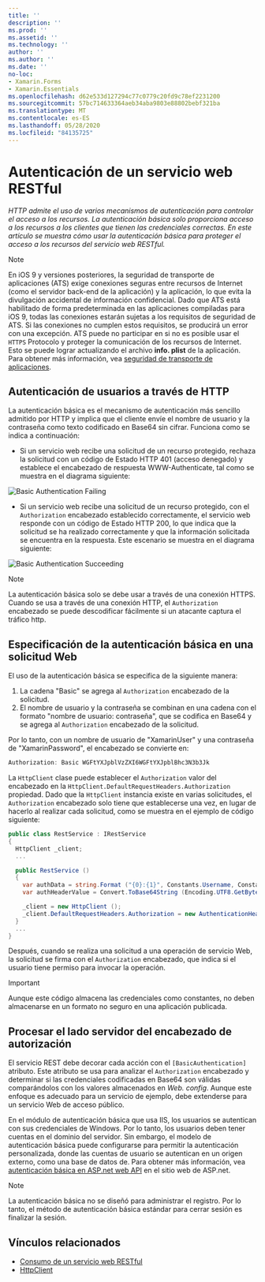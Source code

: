 ```yaml
---
title: ''
description: ''
ms.prod: ''
ms.assetid: ''
ms.technology: ''
author: ''
ms.author: ''
ms.date: ''
no-loc:
- Xamarin.Forms
- Xamarin.Essentials
ms.openlocfilehash: d62e533d127294c77c0779c20fd9c78ef2231200
ms.sourcegitcommit: 57bc714633364aeb34aba9803e88802bebf321ba
ms.translationtype: MT
ms.contentlocale: es-ES
ms.lasthandoff: 05/28/2020
ms.locfileid: "84135725"
---
```

# <a name="authenticate-a-restful-web-service"></a>Autenticación de un servicio web RESTful

_HTTP admite el uso de varios mecanismos de autenticación para controlar el acceso a los recursos. La autenticación básica solo proporciona acceso a los recursos a los clientes que tienen las credenciales correctas. En este artículo se muestra cómo usar la autenticación básica para proteger el acceso a los recursos del servicio web RESTful._

> [!NOTE]
> En iOS 9 y versiones posteriores, la seguridad de transporte de aplicaciones (ATS) exige conexiones seguras entre recursos de Internet (como el servidor back-end de la aplicación) y la aplicación, lo que evita la divulgación accidental de información confidencial. Dado que ATS está habilitado de forma predeterminada en las aplicaciones compiladas para iOS 9, todas las conexiones estarán sujetas a los requisitos de seguridad de ATS. Si las conexiones no cumplen estos requisitos, se producirá un error con una excepción.
> ATS puede no participar en si no es posible usar el `HTTPS` Protocolo y proteger la comunicación de los recursos de Internet. Esto se puede lograr actualizando el archivo **info. plist** de la aplicación. Para obtener más información, vea [seguridad de transporte de aplicaciones](~/ios/app-fundamentals/ats.md).

## <a name="authenticating-users-over-http"></a>Autenticación de usuarios a través de HTTP

La autenticación básica es el mecanismo de autenticación más sencillo admitido por HTTP y implica que el cliente envíe el nombre de usuario y la contraseña como texto codificado en Base64 sin cifrar. Funciona como se indica a continuación:

- Si un servicio web recibe una solicitud de un recurso protegido, rechaza la solicitud con un código de Estado HTTP 401 (acceso denegado) y establece el encabezado de respuesta WWW-Authenticate, tal como se muestra en el diagrama siguiente:

![](rest-images/basic-authentication-fail.png "Basic Authentication Failing")

- Si un servicio web recibe una solicitud de un recurso protegido, con el `Authorization` encabezado establecido correctamente, el servicio web responde con un código de Estado HTTP 200, lo que indica que la solicitud se ha realizado correctamente y que la información solicitada se encuentra en la respuesta. Este escenario se muestra en el diagrama siguiente:

![](rest-images/basic-authentication-success.png "Basic Authentication Succeeding")

> [!NOTE]
> La autenticación básica solo se debe usar a través de una conexión HTTPS. Cuando se usa a través de una conexión HTTP, el `Authorization` encabezado se puede descodificar fácilmente si un atacante captura el tráfico http.

## <a name="specifying-basic-authentication-in-a-web-request"></a>Especificación de la autenticación básica en una solicitud Web

El uso de la autenticación básica se especifica de la siguiente manera:

1. La cadena "Basic" se agrega al `Authorization` encabezado de la solicitud.
1. El nombre de usuario y la contraseña se combinan en una cadena con el formato "nombre de usuario: contraseña", que se codifica en Base64 y se agrega al `Authorization` encabezado de la solicitud.

Por lo tanto, con un nombre de usuario de "XamarinUser" y una contraseña de "XamarinPassword", el encabezado se convierte en:

```csharp
Authorization: Basic WGFtYXJpblVzZXI6WGFtYXJpblBhc3N3b3Jk
```

La `HttpClient` clase puede establecer el `Authorization` valor del encabezado en la `HttpClient.DefaultRequestHeaders.Authorization` propiedad. Dado que la `HttpClient` instancia existe en varias solicitudes, el `Authorization` encabezado solo tiene que establecerse una vez, en lugar de hacerlo al realizar cada solicitud, como se muestra en el ejemplo de código siguiente:

```csharp
public class RestService : IRestService
{
  HttpClient _client;
  ...

  public RestService ()
  {
    var authData = string.Format ("{0}:{1}", Constants.Username, Constants.Password);
    var authHeaderValue = Convert.ToBase64String (Encoding.UTF8.GetBytes (authData));

    _client = new HttpClient ();
    _client.DefaultRequestHeaders.Authorization = new AuthenticationHeaderValue ("Basic", authHeaderValue);
  }
  ...
}
```

Después, cuando se realiza una solicitud a una operación de servicio Web, la solicitud se firma con el `Authorization` encabezado, que indica si el usuario tiene permiso para invocar la operación.

> [!IMPORTANT]
> Aunque este código almacena las credenciales como constantes, no deben almacenarse en un formato no seguro en una aplicación publicada.

## <a name="processing-the-authorization-header-server-side"></a>Procesar el lado servidor del encabezado de autorización

El servicio REST debe decorar cada acción con el `[BasicAuthentication]` atributo. Este atributo se usa para analizar el `Authorization` encabezado y determinar si las credenciales codificadas en Base64 son válidas comparándolos con los valores almacenados en *Web. config*. Aunque este enfoque es adecuado para un servicio de ejemplo, debe extenderse para un servicio Web de acceso público.

En el módulo de autenticación básica que usa IIS, los usuarios se autentican con sus credenciales de Windows. Por lo tanto, los usuarios deben tener cuentas en el dominio del servidor. Sin embargo, el modelo de autenticación básica puede configurarse para permitir la autenticación personalizada, donde las cuentas de usuario se autentican en un origen externo, como una base de datos de. Para obtener más información, vea [autenticación básica en ASP.net web API](https://www.asp.net/web-api/overview/security/basic-authentication) en el sitio web de ASP.net.

> [!NOTE]
> La autenticación básica no se diseñó para administrar el registro. Por lo tanto, el método de autenticación básica estándar para cerrar sesión es finalizar la sesión.

## <a name="related-links"></a>Vínculos relacionados

- [Consumo de un servicio web RESTful](~/xamarin-forms/data-cloud/web-services/rest.md)
- [HttpClient](https://msdn.microsoft.com/library/system.net.http.httpclient(v=vs.110).aspx)
